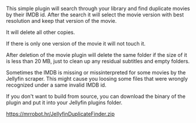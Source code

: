 This simple plugin will search through your library and find duplicate movies by their IMDB id. After the search it will select the movie version with best resolution and keep that version of the movie.

It will delete all other copies.

If there is only one version of the movie it will not touch it.

After deletion of the movie plugin will delete the same folder if the size of it is less than 20 MB, just to clean up any residual subtitles and empty folders.

Sometimes the IMDB is missing or missinterpreted for some movies by the Jellyfin scraper. This might cause you loosing some files that were wrongly recognized under a same invalid IMDB id.

If you don't want to build from source, you can download the binary of the plugin and put it into your Jellyfin plugins folder.

https://mrrobot.hr/JellyfinDuplicateFinder.zip

